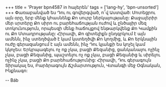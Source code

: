 +++
title = 'Prayer bpn4587 in հայերեն'
tags = ['lang-hy', 'bpn-unsorted']
+++
Փառաբանված ես Դու ու գովերգված, ո՜վ Աստված: Մոտեցրու այն օրը, երբ մենք կհասնենք Քո սուրբ ներկայությանը: Քաջալերիր մեր սրտերը Քո սիրո ու բարեհաճության ուժով և ընծայիր մեզ տոկունություն, որպեսզի մենք հաճույքով ենթարկվենք Քո Կամքին ու Քո Մտադրությանը: Հիրավի, Քո գիտելիքն ընդգրկում է այն ամենն, ինչ ստեղծված է կամ կստեղծվի Քո կողմից, և Քո երկնային ուժը գերազանցում է այն ամենն, ինչ Դու կյանքի ես կոչել կամ կկոչես: Երկրպագելու ոչ ոք չկա, բացի Քեզանից, ցանկանալու ոչինչ չկա, բացի Քեզանից, պաշտելու ոչ ոք չկա, բացի Քեզանից և սիրելու ոչինչ չկա, բացի Քո բարեհաճությունից:
	Հիրավի, Դու գերագույն Տիրակալ ես, Բարձրագույն Ճշմարտություն, Վտանգի մեջ Օգնական, Ինքնագո:

-- Báb
